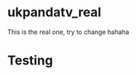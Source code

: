 # ukpandatv_real
This is the real one, try to change hahaha


<html>
  <body>
    <h1>Testing</h1>
    
    
  </body>
  </html>

